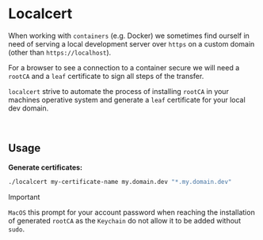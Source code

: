 # Localcert

When working with `containers` (e.g. Docker) we sometimes find ourself in need of serving a local development server over `https` on a custom domain (other than `https://localhost`). 

For a browser to see a connection to a container secure we will need a `rootCA` and a `leaf` certificate to sign all steps of the transfer.

`localcert` strive to automate the process of installing `rootCA` in your machines operative system and generate a `leaf` certificate for your local dev domain.

<br>

## Usage

**Generate certificates:**
```bash
./localcert my-certificate-name my.domain.dev "*.my.domain.dev"
```

> [!IMPORTANT]
> `MacOS` this prompt for your account password when reaching the  installation of generated `rootCA` as the `Keychain` do not allow it to be added without `sudo`.